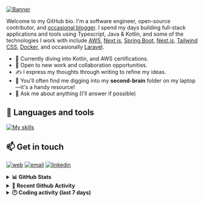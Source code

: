 [![Banner](https://raw.githubusercontent.com/wilfriedago/wilfriedago/main/assets/1.png)][website]

Welcome to my GitHub bio. I'm a software engineer, open-source contributor, and [occasional blogger][blog]. I spend my days building full-stack applications and tools using Typescript, Java & Kotlin, and some of the technologies I work with include [AWS](https://aws.amazon.com/fr/), [Next.js](https://nextjs.org/), [Spring Boot](https://spring.io/projects/spring-boot), [Nest.js](https://nestjs.com/), [Tailwind CSS](https://github.com/tailwindlabs/tailwindcss), [Docker](https://www.docker.com/), and occasionally [Laravel](https://laravel.com/).

- 🔭 Currently diving into Kotlin, and AWS certifications.
- 👯 Open to new work and collaboration opportunities.
- ✍️ I express my thoughts through writing to refine my ideas.
- 🧠 You'll often find me digging into my **second-brain** folder on my laptop—it's a handy resource!
- 💬 Ask me about anything (I'll answer if possible)

## 🎨 Languages and tools

[![My skills](https://skillicons.dev/icons?i=typescript,js,nodejs,nest,java,kotlin,spring,python,fastapi,django,aws,docker,vscode,idea,tailwind&perline=15)](https://wilfriedago.dev/about#skills)

## 📫 Get in touch
[![web](https://img.shields.io/badge/WEBSITE-12100E?logo=google-earth&color=282A36)][website]
[![email](https://img.shields.io/badge/MAIL-12100E?logo=mailgun&color=282A36)][mail]
[![linkedin](https://img.shields.io/badge/LINKEDIN-12100E?logo=linkedin&color=282A36)][linkedin]


<details>
  <summary><b>📊 GitHub Stats</b></summary>
	<br/>
	<p align="left">
		<img width="49.5%" src="https://github-readme-stats.vercel.app/api?username=wilfriedago&show_icons=true&count_private=true&title_color=10b981&icon_color=10b981&theme=react&hide_border=true&rank_icon=github" />
		<img width="49.5%" src="https://streak-stats.demolab.com/?user=wilfriedago&hide_border=true&theme=react&ring=10b981&fire=fff&currStreakNum=fff&sideLabels=10b981&currStreakLabel=10b981&sideNums=fff" />
	</p>
</details>

<details>
  <summary><b>📅 Recent Github Activity</b></summary>
	<br>

<!--RECENT_ACTIVITY:last_update-->
Last Updated: Friday, January 17th, 2025, 4:17:31 AM
<!--RECENT_ACTIVITY:last_update_end-->

<!--RECENT_ACTIVITY:start-->
1. ❗️ Opened issue [#1736](https://github.com/pentaho/pentaho-reporting/issues/1736) in [pentaho/pentaho-reporting](https://github.com/pentaho/pentaho-reporting)<br>
2. 💬 Commented on [#1356](https://github.com/pentaho/pentaho-reporting/issues/1356#issuecomment-2593321639) in [pentaho/pentaho-reporting](https://github.com/pentaho/pentaho-reporting)<br>
3. 💬 Commented on [#1625](https://github.com/pentaho/pentaho-reporting/issues/1625#issuecomment-2593319501) in [pentaho/pentaho-reporting](https://github.com/pentaho/pentaho-reporting)<br>
4. 🔱 Forked [wilfriedago/fern](https://github.com/wilfriedago/fern) from [fern-api/fern](https://github.com/fern-api/fern)<br>
5. ⭐ Starred [fern-api/fern](https://github.com/fern-api/fern)<br>
<!--RECENT_ACTIVITY:end-->
</details>

<details>
  <summary><b>🕐 Coding activity (last 7 days)</b></summary>
	<br>

<!--START_SECTION:waka-->

```python
Total Time: 27 hrs 5 mins

Java              13 hrs 30 mins  ███████████▒░░░░░░░░░░░░░   45.73 %
Groovy            2 hrs 56 mins   ██▒░░░░░░░░░░░░░░░░░░░░░░   09.98 %
Other             2 hrs 25 mins   ██░░░░░░░░░░░░░░░░░░░░░░░   08.24 %
```

<!--END_SECTION:waka-->
</details>

[website]: https://wilfriedago.dev
[linkedin]: https://linkedin.com/in/wilfriedago
[blog]: https://wilfriedago.dev/blog
[mail]: mailto:me@wilfriedago.dev
